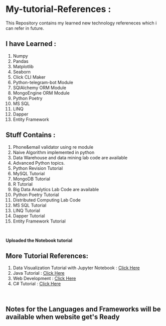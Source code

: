 
# My-tutorial-References :
This Repository contains my learned new technology refereneces which i can refer in future.
<br />

## I have Learned :
1. Numpy
2. Pandas
3. Matplotlib 
4. Seaborn
5. Click CLI Maker
6. Python-telegram-bot Module
7. SQlAlchemy ORM Module
8. MongoEngine ORM Module
9. Python Poetry
10. MS SQL
11. LINQ
12. Dapper
13. Entity Framework

## Stuff Contains :
1. Phone&email validator using re module
2. Naive Algorithm implemented in python
3. Data Warehouse and data mining lab code are available
4. Advanced Python topics.
5. Python Revision Tutorial
6. MySQL Tutorial
7. MongoDB Tutorial
8. R Tutorial
9. Big Data Analytics Lab Code are available
10. Python Poetry Tutorial
11. Distributed Computing Lab Code
12. MS SQL Tutorial
13. LINQ Tutorial
14. Dapper Tutorial
15. Entity Framework Tutorial
<br />

**Uploaded the Notebook tutorial**
<br/>

## More Tutorial References:
1. Data Visualization Tutorial with Jupyter Notebook : <a href="https://github.com/PrathameshDhande22/Data-Visualization-Tutorial">Click Here</a>
2. Java Tutorial : <a href="https://github.com/PrathameshDhande22/Java-Tutorial">Click Here</a>
3. Web Development : <a href="https://github.com/PrathameshDhande22/Web-Development-Tutorial">Click Here</a>
4. C# Tutorial : <a href="https://github.com/PrathameshDhande22/C-Sharp-Tutorial">Click Here</a>
<br/>

## Notes for the Languages and Frameworks will be available when website get's Ready
